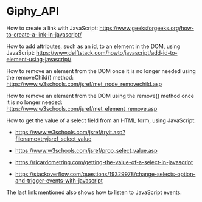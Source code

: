 # Giphy_API

How to create a link with JavaScript: https://www.geeksforgeeks.org/how-to-create-a-link-in-javascript/

How to add attributes, such as an id, to an element in the DOM, using JavaScript: https://www.delftstack.com/howto/javascript/add-id-to-element-using-javascript/

How to remove an element from the DOM once it is no longer needed using the removeChild() method: https://www.w3schools.com/jsref/met_node_removechild.asp

How to remove an element from the DOM using the remove() method once it is no longer needed: https://www.w3schools.com/jsref/met_element_remove.asp

How to get the value of a select field from an HTML form, using JavaScript:

- https://www.w3schools.com/jsref/tryit.asp?filename=tryjsref_select_value

- https://www.w3schools.com/jsref/prop_select_value.asp

- https://ricardometring.com/getting-the-value-of-a-select-in-javascript

- https://stackoverflow.com/questions/19329978/change-selects-option-and-trigger-events-with-javascript

The last link mentioned also shows how to listen to JavaScript events.
